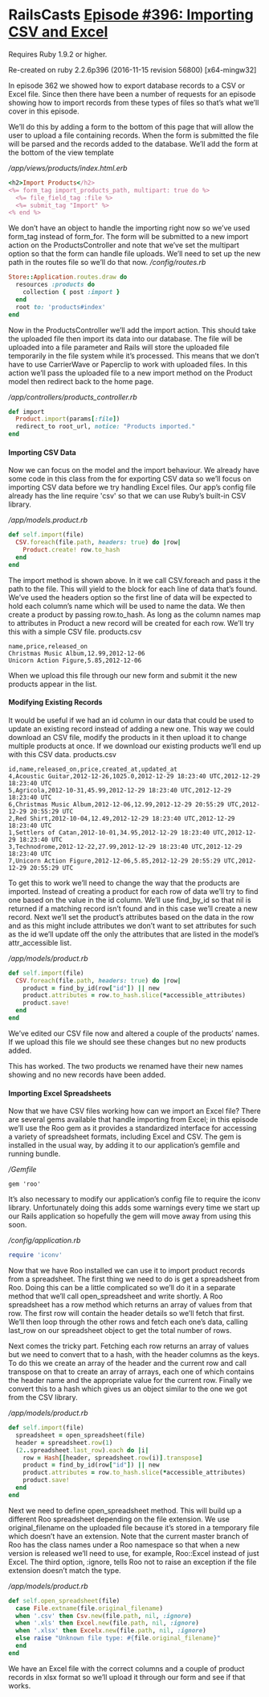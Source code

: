 # RailsCasts [Episode #396: Importing CSV and Excel](http://railscasts.com/episodes/396-importing-csv-and-excel)

Requires Ruby 1.9.2 or higher.

Re-created on ruby 2.2.6p396 (2016-11-15 revision 56800) [x64-mingw32]

In episode 362 we showed how to export database records to a CSV or Excel file. Since then there have been a number of requests for an episode showing how to import records from these types of files so that’s what we’ll cover in this episode.

We’ll do this by adding a form to the bottom of this page that will allow the user to upload a file containing records. When the form is submitted the file will be parsed and the records added to the database. We’ll add the form at the bottom of the view template


_/app/views/products/index.html.erb_

```ruby
<h2>Import Products</h2>
<%= form_tag import_products_path, multipart: true do %>
  <%= file_field_tag :file %>
  <%= submit_tag "Import" %>
<% end %>
```
We don’t have an object to handle the importing right now so we’ve used form_tag instead of form_for. The form will be submitted to a new import action on the ProductsController and note that we’ve set the multipart option so that the form can handle file uploads. We’ll need to set up the new path in the routes file so we’ll do that now.
_/config/routes.rb_

```ruby
Store::Application.routes.draw do
  resources :products do
    collection { post :import }
  end
  root to: 'products#index'
end
```

Now in the ProductsController we’ll add the import action. This should take the uploaded file then import its data into our database. The file will be uploaded into a file parameter and Rails will store the uploaded file temporarily in the file system while it’s processed. This means that we don’t have to use CarrierWave or Paperclip to work with uploaded files. In this action we’ll pass the uploaded file to a new import method on the Product model then redirect back to the home page.

_/app/controllers/products_controller.rb_

```ruby
def import
  Product.import(params[:file])
  redirect_to root_url, notice: "Products imported."
end
```
#### Importing CSV Data

Now we can focus on the model and the import behaviour. We already have some code in this class from the for exporting CSV data so we’ll focus on importing CSV data before we try handling Excel files. Our app’s config file already has the line require 'csv' so that we can use Ruby’s built-in CSV library.

_/app/models.product.rb_

```ruby
def self.import(file)
  CSV.foreach(file.path, headers: true) do |row|
    Product.create! row.to_hash
  end
end
```

The import method is shown above. In it we call CSV.foreach and pass it the path to the file. This will yield to the block for each line of data that’s found. We’ve used the headers option so the first line of data will be expected to hold each column’s name which will be used to name the data. We then create a product by passing row.to_hash. As long as the column names map to attributes in Product a new record will be created for each row. We’ll try this with a simple CSV file.
products.csv

```csv
name,price,released_on
Christmas Music Album,12.99,2012-12-06
Unicorn Action Figure,5.85,2012-12-06
```
When we upload this file through our new form and submit it the new products appear in the list.

#### Modifying Existing Records

It would be useful if we had an id column in our data that could be used to update an existing record instead of adding a new one. This way we could download an CSV file, modify the products in it then upload it to change multiple products at once. If we download our existing products we’ll end up with this CSV data.
products.csv

```csv
id,name,released_on,price,created_at,updated_at
4,Acoustic Guitar,2012-12-26,1025.0,2012-12-29 18:23:40 UTC,2012-12-29 18:23:40 UTC
5,Agricola,2012-10-31,45.99,2012-12-29 18:23:40 UTC,2012-12-29 18:23:40 UTC
6,Christmas Music Album,2012-12-06,12.99,2012-12-29 20:55:29 UTC,2012-12-29 20:55:29 UTC
2,Red Shirt,2012-10-04,12.49,2012-12-29 18:23:40 UTC,2012-12-29 18:23:40 UTC
1,Settlers of Catan,2012-10-01,34.95,2012-12-29 18:23:40 UTC,2012-12-29 18:23:40 UTC
3,Technodrome,2012-12-22,27.99,2012-12-29 18:23:40 UTC,2012-12-29 18:23:40 UTC
7,Unicorn Action Figure,2012-12-06,5.85,2012-12-29 20:55:29 UTC,2012-12-29 20:55:29 UTC
```

To get this to work we’ll need to change the way that the products are imported. Instead of creating a product for each row of data we’ll try to find one based on the value in the id column. We’ll use find_by_id so that nil is returned if a matching record isn’t found and in this case we’ll create a new record. Next we’ll set the product’s attributes based on the data in the row and as this might include attributes we don’t want to set attributes for such as the id we’ll update off the only the attributes that are listed in the model’s attr_accessible list.

_/app/models/product.rb_

```ruby
def self.import(file)
  CSV.foreach(file.path, headers: true) do |row|
    product = find_by_id(row["id"]) || new
    product.attributes = row.to_hash.slice(*accessible_attributes)
    product.save!
  end
end
```

We’ve edited our CSV file now and altered a couple of the products’ names. If we upload this file we should see these changes but no new products added.

This has worked. The two products we renamed have their new names showing and no new records have been added.

#### Importing Excel Spreadsheets

Now that we have CSV files working how can we import an Excel file? There are several gems available that handle importing from Excel; in this episode we’ll use the Roo gem as it provides a standardized interface for accessing a variety of spreadsheet formats, including Excel and CSV. The gem is installed in the usual way, by adding it to our application’s gemfile and running bundle.

_/Gemfile_

```rudy
gem 'roo'
```

It’s also necessary to modify our application’s config file to require the iconv library. Unfortunately doing this adds some warnings every time we start up our Rails application so hopefully the gem will move away from using this soon.

_/config/application.rb_

```ruby
require 'iconv'
```
Now that we have Roo installed we can use it to import product records from a spreadsheet. The first thing we need to do is get a spreadsheet from Roo. Doing this can be a little complicated so we’ll do it in a separate method that we’ll call open_spreadsheet and write shortly. A Roo spreadsheet has a row method which returns an array of values from that row. The first row will contain the header details so we’ll fetch that first. We’ll then loop through the other rows and fetch each one’s data, calling last_row on our spreadsheet object to get the total number of rows.

Next comes the tricky part. Fetching each row returns an array of values but we need to convert that to a hash, with the header columns as the keys. To do this we create an array of the header and the current row and call transpose on that to create an array of arrays, each one of which contains the header name and the appropriate value for the current row. Finally we convert this to a hash which gives us an object similar to the one we got from the CSV library.

_/app/models/product.rb_

```ruby
def self.import(file)
  spreadsheet = open_spreadsheet(file)
  header = spreadsheet.row(1)
  (2..spreadsheet.last_row).each do |i|
    row = Hash[[header, spreadsheet.row(i)].transpose]
    product = find_by_id(row["id"]) || new
    product.attributes = row.to_hash.slice(*accessible_attributes)
    product.save!
  end
end
```
Next we need to define open_spreadsheet method. This will build up a different Roo spreadsheet depending on the file extension. We use original_filename on the uploaded file because it’s stored in a temporary file which doesn’t have an extension. Note that the current master branch of Roo has the class names under a Roo namespace so that when a new version is released we’ll need to use, for example, Roo::Excel instead of just Excel. The third option, :ignore, tells Roo not to raise an exception if the file extension doesn’t match the type.

_/app/models/product.rb_

```ruby
def self.open_spreadsheet(file)
  case File.extname(file.original_filename)
  when '.csv' then Csv.new(file.path, nil, :ignore)
  when '.xls' then Excel.new(file.path, nil, :ignore)
  when '.xlsx' then Excelx.new(file.path, nil, :ignore)
  else raise "Unknown file type: #{file.original_filename}"
  end
end
```

We have an Excel file with the correct columns and a couple of product records in xlsx format so we’ll upload it through our form and see if that works.
